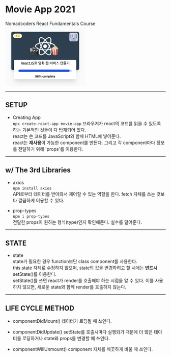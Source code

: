 # Movie App 2021

Nomadcoders React Fundamentals Course  
<img width="50%" height="50%" src="./public/react-fundamentals.png" alt="Nomadcoders react fundamentals" />

---

## SETUP

- Creating App  
  `npx create-react-app movie-app`
  브라우저가 react의 코드를 읽을 수 있도록 하는 기본적인 것들이 다 탑재되어 있다.  
  react는 쓴 코드를 JavaScript와 함께 HTML에 넣어준다.  
  react는 **재사용**이 가능한 component를 만든다. 그리고 각 component마다 정보를 전달하기 위해 'props'를 이용한다.

---

## w/ The 3rd Libraries

- axios  
  `npm install axios`  
  API로부터 데이터를 받아와서 제어할 수 있는 역할을 한다. fetch 자체를 쓰는 것보다 깔끔하게 이용할 수 있다.

- prop-types  
  `npm i prop-types`  
  전달한 props이 원하는 형식(type)인지 확인해준다. 실수를 덜어준다.

---

## STATE

- state  
  state가 필요한 경우 function보단 class component를 사용한다.  
  this.state 자체로 수정하지 않으며, state의 값을 변경하려고 할 시에는 **반드시** setState()를 이용한다.  
  setState()를 쓰면 react가 render를 호출해야 하는 시점을 알 수 있다. 이를 사용하지 않으면, 새로운 state와 함께 render를 호출하지 않는다.

---

## LIFE CYCLE METHOD

- componentDidMount()
  데이터가 로딩될 때 쓰인다.

- componentDidUpdate()
  setState를 호출시마다 실행되기 때문에 더 많은 데이터를 로딩하거나 state와 props를 변경할 때 쓰인다.

- componentWillUnmount()
  component 자체를 깨끗하게 비울 때 쓰인다.
